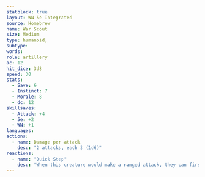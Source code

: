 ```yaml
---
statblock: true
layout: WN 5e Integrated
source: Homebrew
name: War Scout
size: Medium
type: humanoid,
subtype: 
words: 
role: artillery
ac: 12
hit_dice: 3d8
speed: 30
stats:
  - Save: 6
  - Instinct: 7
  - Morale: 8
  - dc: 12
skillsaves:
  - Attack: +4
  - 5e: +2
  - WN: +1
languages: 
actions:
  - name: Damage per attack
    desc: "2 attacks, each 3 (1d6)"
reactions:
  - name: "Quick Step"
    desc: "When this creature would make a ranged attack, they can first move 5 feet without provoking opportunity attacks. 1 pt."
---
```

